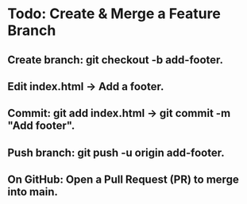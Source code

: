 # Todo: Create & Merge a Feature Branch   

 ## Create branch: git checkout -b add-footer.  
 ## Edit index.html → Add a footer.  
 ## Commit: git add index.html → git commit -m "Add footer".  
 ## Push branch: git push -u origin add-footer.  
 ## On GitHub: Open a Pull Request (PR) to merge into main.
     